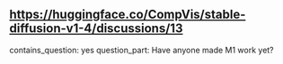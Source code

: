 ## https://huggingface.co/CompVis/stable-diffusion-v1-4/discussions/13

contains_question: yes
question_part: Have anyone made M1 work yet?